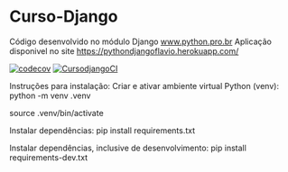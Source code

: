 # Curso-Django

Código desenvolvido no módulo Django  www.python.pro.br
Aplicação disponivel no site https://pythondjangoflavio.herokuapp.com/

[![codecov](https://codecov.io/gh/FlavioANS/Curso-Django/branch/main/graph/badge.svg?token=B6ZQXG0LSI)](https://codecov.io/gh/FlavioANS/Curso-Django)
[![CursodjangoCI](https://github.com/FlavioANS/Curso-Django/actions/workflows/CursoDjandoCI.yml/badge.svg)](https://github.com/FlavioANS/Curso-Django/actions/workflows/CursoDjandoCI.yml)

Instruções para instalação:
Criar e ativar ambiente virtual Python (venv):
python -m venv .venv

source .venv/bin/activate

Instalar dependências:
pip install requirements.txt

Instalar dependências, inclusive de desenvolvimento:
pip install requirements-dev.txt